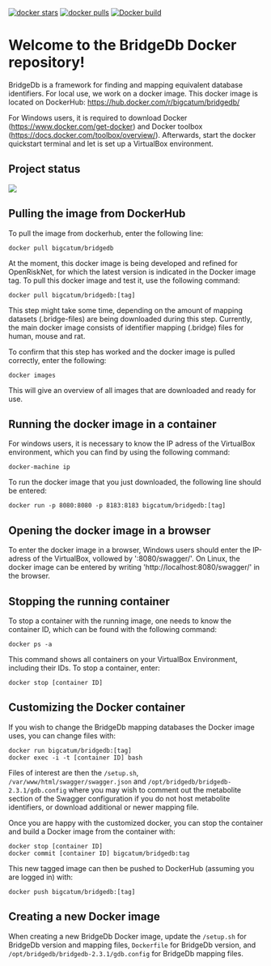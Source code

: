 [![docker stars](https://img.shields.io/docker/stars/bigcatum/bridgedb.svg?style=flat-square)](https://hub.docker.com/r/bigcatum/bridgedb)
[![docker pulls](https://img.shields.io/docker/pulls/bigcatum/bridgedb.svg?style=flat-square)](https://hub.docker.com/r/bigcatum/bridgedb)
[![Docker build](https://github.com/bridgedb/docker/actions/workflows/buildandpush.yml/badge.svg)](https://github.com/bridgedb/docker/actions/workflows/buildandpush.yml)

# Welcome to the BridgeDb Docker repository!

BridgeDb is a framework for finding and mapping equivalent database identifiers. For local use, we work on a docker image. This docker image is located on DockerHub: https://hub.docker.com/r/bigcatum/bridgedb/

For Windows users, it is required to download Docker (https://www.docker.com/get-docker) and Docker toolbox (https://docs.docker.com/toolbox/overview/). Afterwards, start the docker quickstart terminal and let is set up a VirtualBox environment.

## Project status

<img src="https://jenkins.bigcat.unimaas.nl/view/GUI%20tests/job/Docker%20test/badge/icon">

## Pulling the image from DockerHub

To pull the image from dockerhub, enter the following line:

    docker pull bigcatum/bridgedb

At the moment, this docker image is being developed and refined for OpenRiskNet, for which the latest version is indicated in the Docker image tag. To pull this docker image and test it, use the following command:

    docker pull bigcatum/bridgedb:[tag]

This step might take some time, depending on the amount of mapping datasets (.bridge-files) are being downloaded during this step. Currently, the main docker image consists of identifier mapping (.bridge) files for human, mouse and rat.

To confirm that this step has worked and the docker image is pulled correctly, enter the following:

    docker images

This will give an overview of all images that are downloaded and ready for use.

## Running the docker image in a container

For windows users, it is necessary to know the IP adress of the VirtualBox environment, which you can find by using the following command:

    docker-machine ip

To run the docker image that you just downloaded, the following line should be entered:

    docker run -p 8080:8080 -p 8183:8183 bigcatum/bridgedb:[tag]

## Opening the docker image in a browser

To enter the docker image in a browser, Windows users should enter the IP-adress of the VirtualBox, vollowed by ':8080/swagger/'. On Linux, the docker image can be entered by writing 'http://localhost:8080/swagger/' in the browser.

## Stopping the running container

To stop a container with the running image, one needs to know the container ID, which can be found with the following command:

    docker ps -a
    
This command shows all containers on your VirtualBox Environment, including their IDs. To stop a container, enter:

    docker stop [container ID]

## Customizing the Docker container

If you wish to change the BridgeDb mapping databases the Docker image uses, you can change files with:

```shell
docker run bigcatum/bridgedb:[tag]
docker exec -i -t [container ID] bash
```

Files of interest are then the `/setup.sh`, `/var/www/html/swagger/swagger.json` and
`/opt/bridgedb/bridgedb-2.3.1/gdb.config` where you may wish to comment out the metabolite
section of the Swagger configuration if you do not host metabolite identifiers,
or download additional or newer mapping file.

Once you are happy with the customized docker, you can stop the container and build a Docker image from the container with:

```shell
docker stop [container ID]
docker commit [container ID] bigcatum/bridgedb:tag
```

This new tagged image can then be pushed to DockerHub (assuming you are logged in) with:

```shell
docker push bigcatum/bridgedb:[tag]
```

## Creating a new Docker image

When creating a new BridgeDb Docker image, update the `/setup.sh` for BridgeDb version and mapping files, `Dockerfile` for BridgeDb version, and `/opt/bridgedb/bridgedb-2.3.1/gdb.config` for BridgeDb mapping files.
